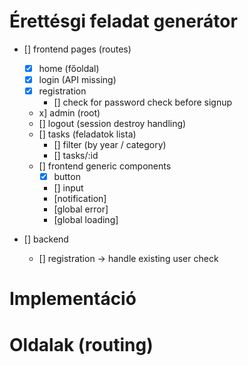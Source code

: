 # Érettésgi feladat generátor

- [] frontend pages (routes)

  - [x] home (főoldal)
  - [x] login (API missing)
  - [x] registration
    - [] check for password check before signup
  - x] admin (root)
  - [] logout (session destroy handling)
  - [] tasks (feladatok lista)
    - [] filter (by year / category)
    - [] tasks/:id
  - [] frontend generic components
    - [x] button
    - [] input
    - [notification]
    - [global error]
    - [global loading]

- [] backend
  - [] registration -> handle existing user check

# Implementáció

# Oldalak (routing)
